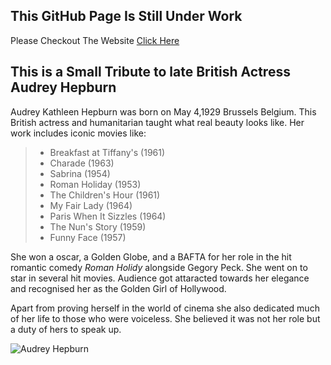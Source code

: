 ## This GitHub Page Is Still Under Work 

Please Checkout The Website [Click Here](https://ic1101virgo.github.io/AudreyHepburn/)
 


## This is a Small Tribute to late British Actress Audrey Hepburn

Audrey Kathleen Hepburn was born on May 4,1929 Brussels Belgium. This British actress and humanitarian taught what real beauty looks like.
  Her work includes iconic movies like:

  > * Breakfast at Tiffany's (1961) 
  > * Charade (1963)
  > * Sabrina (1954)
  > * Roman Holiday (1953)
  > * The Children's Hour (1961) 
  > * My Fair Lady (1964)
  > * Paris When It Sizzles (1964)
  > * The Nun's Story (1959)
  > * Funny Face (1957)
  
  
 She won a oscar, a Golden Globe, and a BAFTA for her role in the hit romantic comedy *Roman Holidy* alongside Gegory Peck. She went on to
 star in several hit movies. Audience got attaracted towards her elegance and recognised her as the Golden Girl of Hollywood. 
 
 Apart from proving herself in the world of cinema she also dedicated much of her life to those who were voiceless. She believed it was not her role 
 but a duty of hers to speak up. 
  
  ![Audrey Hepburn](https://www.hindustantimes.com/rf/image_size_960x540/HT/p2/2019/07/09/Pictures/_2a82128c-a227-11e9-85f3-0f8400bbe260.jpg)
  
 
 
 
 
